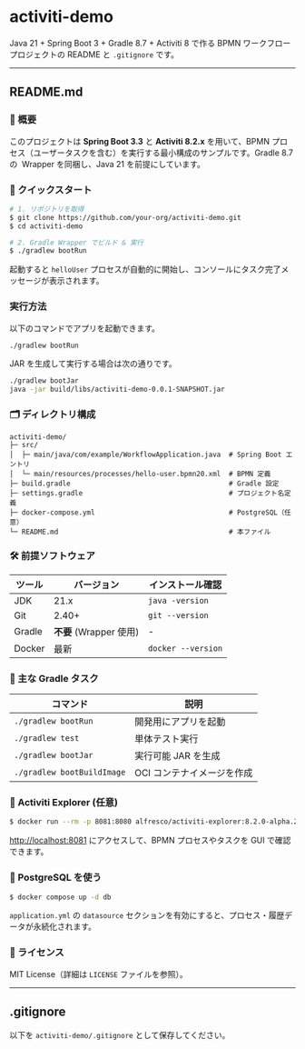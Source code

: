 # activiti-demo

Java 21 + Spring Boot 3 + Gradle 8.7 + Activiti 8 で作る BPMN ワークフロープロジェクトの README と `.gitignore` です。

---

## README.md

### 📖 概要

このプロジェクトは **Spring Boot 3.3** と **Activiti 8.2.x** を用いて、BPMN プロセス（ユーザータスクを含む）を実行する最小構成のサンプルです。Gradle 8.7 の  Wrapper を同梱し、Java 21 を前提にしています。

### 🚀 クイックスタート

```bash
# 1. リポジトリを取得
$ git clone https://github.com/your-org/activiti-demo.git
$ cd activiti-demo

# 2. Gradle Wrapper でビルド & 実行
$ ./gradlew bootRun
```

起動すると `helloUser` プロセスが自動的に開始し、コンソールにタスク完了メッセージが表示されます。


### 実行方法

以下のコマンドでアプリを起動できます。
```bash
./gradlew bootRun
```
JAR を生成して実行する場合は次の通りです。
```bash
./gradlew bootJar
java -jar build/libs/activiti-demo-0.0.1-SNAPSHOT.jar
```

### 🗂️ ディレクトリ構成

```
activiti-demo/
├─ src/
│  ├─ main/java/com/example/WorkflowApplication.java  # Spring Boot エントリ
│  └─ main/resources/processes/hello-user.bpmn20.xml  # BPMN 定義
├─ build.gradle                                       # Gradle 設定
├─ settings.gradle                                    # プロジェクト名定義
├─ docker-compose.yml                                 # PostgreSQL（任意）
└─ README.md                                          # 本ファイル
```

### 🛠️ 前提ソフトウェア

| ツール | バージョン              | インストール確認   |
| ------ | ----------------------- | ------------------ |
| JDK    | 21.x                    | `java -version`    |
| Git    | 2.40+                   | `git --version`    |
| Gradle | **不要** (Wrapper 使用) | -                  |
| Docker | 最新                    | `docker --version` |

### 📝 主な Gradle タスク

| コマンド                   | 説明                       |
| -------------------------- | -------------------------- |
| `./gradlew bootRun`        | 開発用にアプリを起動       |
| `./gradlew test`           | 単体テスト実行             |
| `./gradlew bootJar`        | 実行可能 JAR を生成        |
| `./gradlew bootBuildImage` | OCI コンテナイメージを作成 |

### 🐘 Activiti Explorer (任意)

```bash
$ docker run --rm -p 8081:8080 alfresco/activiti-explorer:8.2.0-alpha.21
```

[http://localhost:8081](http://localhost:8081) にアクセスして、BPMN プロセスやタスクを GUI で確認できます。

### 🐳 PostgreSQL を使う

```bash
$ docker compose up -d db
```

`application.yml` の `datasource` セクションを有効にすると、プロセス・履歴データが永続化されます。

### 📜 ライセンス

MIT License（詳細は `LICENSE` ファイルを参照）。

---

## .gitignore

以下を `activiti-demo/.gitignore` として保存してください。
